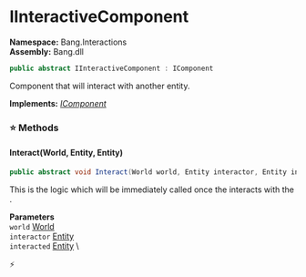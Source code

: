 # IInteractiveComponent

**Namespace:** Bang.Interactions \
**Assembly:** Bang.dll

```csharp
public abstract IInteractiveComponent : IComponent
```

Component that will interact with another entity.

**Implements:** _[IComponent](../..//Bang/Components/IComponent.html)_

### ⭐ Methods
#### Interact(World, Entity, Entity)
```csharp
public abstract void Interact(World world, Entity interactor, Entity interacted)
```

This is the logic which will be immediately called once the <paramref name="interactor" /> interacts with the
            <paramref name="interacted" />.

**Parameters** \
`world` [World](../..//Bang/World.html) \
`interactor` [Entity](../..//Bang/Entities/Entity.html) \
`interacted` [Entity](../..//Bang/Entities/Entity.html) \



⚡